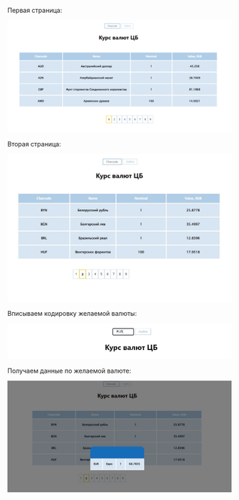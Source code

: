 
Первая страница:

![Image alt](https://github.com/himasyuri/CurrencyWebServiceClient/blob/main/ScreenShots/firstpage.PNG)

Вторая страница:

![Alt text](https://github.com/himasyuri/CurrencyWebServiceClient/blob/main/ScreenShots/secondpage.JPG)

Вписываем кодировку желаемой валюты:

![Alt text](https://github.com/himasyuri/CurrencyWebServiceClient/blob/main/ScreenShots/choosecurrency.JPG)

Получаем данные по желаемой валюте:

![Alt text](https://github.com/himasyuri/CurrencyWebServiceClient/blob/main/ScreenShots/currency.JPG)